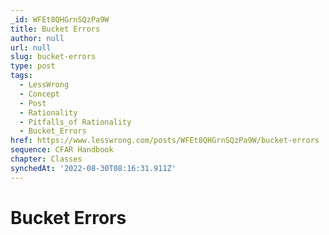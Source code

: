 ```yaml
---
_id: WFEt8QHGrnSQzPa9W
title: Bucket Errors
author: null
url: null
slug: bucket-errors
type: post
tags:
  - LessWrong
  - Concept
  - Post
  - Rationality
  - Pitfalls_of Rationality
  - Bucket_Errors
href: https://www.lesswrong.com/posts/WFEt8QHGrnSQzPa9W/bucket-errors
sequence: CFAR Handbook
chapter: Classes
synchedAt: '2022-08-30T08:16:31.911Z'
---
```

# Bucket Errors


